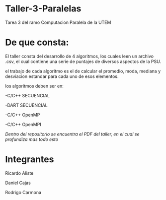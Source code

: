 # Taller-3-Paralelas
Tarea 3 del ramo Computacion Paralela de la UTEM

# De que consta:
El taller consta del desarrollo de 4 algoritmos, los cuales leen un archivo .csv, el cual contiene una serie de puntajes de diversos aspectos de la PSU.

el trabajo de cada algoritmo es el de calcular el promedio, moda, mediana y desviacion estandar para cada uno de esos elementos.

los algoritmos deben ser en:

-C/C++ SECUENCIAL

-DART SECUENCIAL

-C/C++ OpenMP

-C/C++ OpenMPI

*Dentro del repositorio se encuentra el PDF del taller, en el cual se profundiza mas todo esto*

# Integrantes
Ricardo Aliste

Daniel Cajas

Rodrigo Carmona
